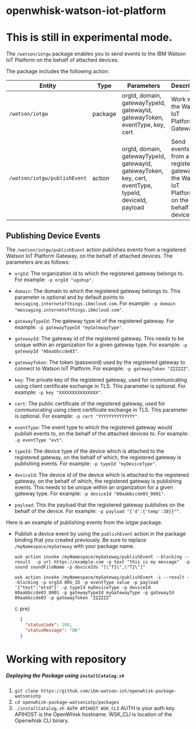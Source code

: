 # openwhisk-watson-iot-platform

# This is still in experimental mode.

The `/watson/iotgw` package enables you to send events to the IBM Watson IoT Platform on the behalf of attached devices.

The package includes the following action:

| Entity | Type | Parameters | Description |
| --- | --- | --- | --- |
| `/watson/iotgw` | package | orgId, domain, gatewayTypeId, gatewayId, gatewayToken, eventType, key, cert  | Work with the Watson IoT Platform Gateway |
| `/watson/iotgw/publishEvent` | action | orgId, domain, gatewayTypeId, gatewayId, gatewayToken, key, cert, eventType, typeId, deviceId, payload | Send events, from a registered gateway, to the Watson IoT Platform, on the behalf of devices |


## Publishing Device Events

The `/watson/iotgw/publishEvent` action publishes events from a registered Watson IoT Platform Gateway, on the behalf of attached devices. The parameters are as follows:  

- `orgId`: The organization id to which the registered gateway belongs to. For example: `-p orgId "uguhsp"`.  

- `domain`: The domain to which the registered gateway belongs to. This parameter is optional and by default points to `messaging.internetofthings.ibmcloud.com`. For example: `-p domain "messaging.internetofthings.ibmcloud.com"`.  

- `gatewayTypeId`: The gateway type id of the registered gateway. For example: `-p gatewayTypeId "myGatewayType"`.  

- `gatewayId`: The gateway id of the registered gateway. This needs to be unique within an organization for a given gateway type. For example: `-p gatewayId "00aabbccde03"`.  

- `gatewayToken`: The token (password) used by the registered gateway to connect to Watson IoT Platform. For example: `-p gatewayToken "ZZZZZZ"`.  

- `key`: The private key of the registered gateway, used for communicating using client certificate exchange in TLS. This parameter is optional. For example: `-p key "XXXXXXXXXXXXXXX"`.  

- `cert`: The public certificate of the registered gateway, used for communicating using client certificate exchange in TLS. This parameter is optional. For example: `-p cert "YYYYYYYYYYYYYY"`.  

- `eventType`: The event type to which the registered gateway would publish events to, on the behalf of the attached devices to. For example: `-p eventType "evt"`.  

- `typeId`: The device type of the device which is attached to the registered gateway, on the behalf of which, the registered gateway is publishing events. For example: `-p typeId "myDeviceType"`.  

- `deviceId`: The device id of the device which is attached to the registered gateway, on the behalf of which, the registered gateway is publishing events. This needs to be unique within an organization for a given gateway type. For example: `-p deviceId "00aabbccde03_0001"`.

- `payload`: This the payload that the registered gateway publishes on the behalf of the device. For example: `-p payload "{'d':{'temp':38}}""`.  

Here is an example of publishing events from the *iotgw* package.

- Publish a device event by using the `publishEvent` action in the package binding that you created previously. Be sure to replace `/myNamespace/myGateway` with your package name.

  ```
  wsk action invoke /myNamespace/myGateway/publishEvent --blocking --result  -p url https://example.com -p text "this is my message"  -p sound soundFileName -p deviceIds "[\"T1\",\"T2\"]"
  ```

  ```
  wsk action invoke /myNamespace/myGateway/publishEvent -i --result --blocking -p orgId ORG_ID -p eventType value -p payload '{"test":"etsd"}' -p typeId myDeviceType -p deviceId 00aabbccde03_0001 -p gatewayTypeId myGatewayType -p gatewayId 00aabbccde03 -p gatewayToken "ZZZZZZ"
  ```
  {: pre}
  ```json
    {
      "statusCode": 200,
      "statusMessage": "OK"
    }
  ```


# Working with repository

##### Deploying the Package using `installCatalog.sh`

1. `git clone https://github.com/ibm-watson-iot/openwhisk-package-watsoniotp`
2. `cd openwhisk-package-watsoniotp/packages`
3. `./installCatalog.sh AUTH APIHOST WSK_CLI`
   AUTH is your auth key.  APIHOST is the OpenWhisk hostname.  WSK_CLI is location of the Openwhisk CLI binary.

